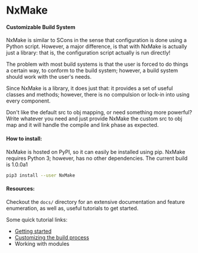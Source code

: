 # NxMake
#### Customizable Build System

NxMake is similar to SCons in the sense that configuration is done using a
Python script. However, a major difference, is that with NxMake is actually just
a library: that is, the configuration script actually is run directly!

The problem with most build systems is that the user is forced to do things a
certain way, to conform to the build system; however, a build system should
work with the user's needs.

Since NxMake is a library, it does just that: it provides a set of useful
classes and methods; however, there is no compulsion or lock-in into using
every component.

Don't like the default src to obj mapping, or need something more powerful?
Write whatever you need and just provide NxMake the custom src to obj map and
it will handle the compile and link phase as expected.

#### How to install:

NxMake is hosted on PyPI, so it can easily be installed using
pip. NxMake requires Python 3; however, has no other dependencies. The current
build is 1.0.0a1

```bash
pip3 install --user NxMake
```

#### Resources:

Checkout the `docs/` directory for an extensive documentation and feature
enumeration, as well as, useful tutorials to get started.

Some quick tutorial links:

* [Getting started](doc/tutorials/GettingStarted.md)
* [Customizing the build process](doc/tutorials/CustomizeBuild.md)
* Working with modules
